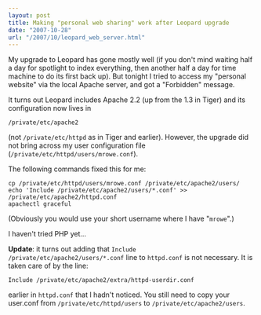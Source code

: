 ```yaml
---
layout: post
title: Making "personal web sharing" work after Leopard upgrade
date: "2007-10-28"
url: "/2007/10/leopard_web_server.html"
---
```


My upgrade to Leopard has gone mostly well (if you don't mind waiting
half a day for spotlight to index everything, then another half a day
for time machine to do its first back up). But tonight I tried to
access my "personal website" via the local Apache server, and got a
"Forbidden" message.

It turns out Leopard includes Apache 2.2 (up from the 1.3 in Tiger)
and its configuration now lives in

    /private/etc/apache2 

(not `/private/etc/httpd` as in Tiger and earlier). However, the
upgrade did not bring across my user configuration file
(`/private/etc/httpd/users/mrowe.conf`).

The following commands fixed this for me:

    cp /private/etc/httpd/users/mrowe.conf /private/etc/apache2/users/
    echo 'Include /private/etc/apache2/users/*.conf' >> /private/etc/apache2/httpd.conf
    apachectl graceful

(Obviously you would use your short username where I have "`mrowe`".)

I haven't tried PHP yet...

__Update__: it turns out adding that `Include
/private/etc/apache2/users/*.conf` line to `httpd.conf` is not
necessary. It is taken care of by the line:

    Include /private/etc/apache2/extra/httpd-userdir.conf

earlier in `httpd.conf` that I hadn't noticed. You still need to copy
your user.conf from `/private/etc/httpd/users` to
`/private/etc/apache2/users`.
